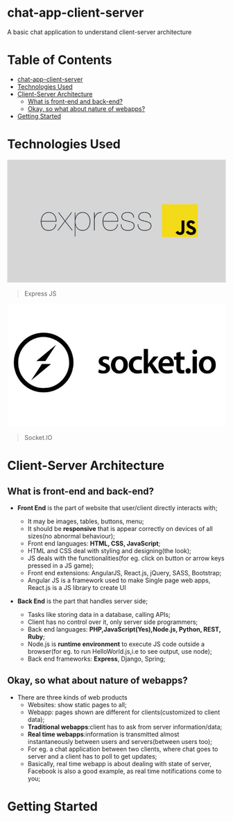 # chat-app-client-server
A basic chat application to understand client-server architecture

Table of Contents
=================

   * [chat-app-client-server](#chat-app-client-server)
   * [Technologies Used](#technologies-used)
   * [Client-Server Architecture](#client-server-architecture)
      * [What is front-end and back-end?](#what-is-front-end-and-back-end)
      * [Okay, so what about nature of webapps?](#okay-so-what-about-nature-of-webapps)
   * [Getting Started](#getting-started)

# Technologies Used

![](https://raw.githubusercontent.com/Avenge-PRC777/chat-app-client-server/master/images/express.jpg)

> Express JS

![](https://raw.githubusercontent.com/Avenge-PRC777/chat-app-client-server/master/images/socket.jpg)

> Socket.IO

# Client-Server Architecture

## What is front-end and back-end?

- **Front End** is the part of website that user/client directly interacts with;
  + It may be images, tables, buttons, menu;
  + It should be **responsive** that is appear correctly on devices of all sizes(no abnormal behaviour);
  + Front end languages: **HTML, CSS, JavaScript**;
  + HTML and CSS deal with styling and designing(the look);
  + JS deals with the functionalities(for eg. click on button or arrow keys pressed in a JS game);
  + Front end extensions: AngularJS, React.js, jQuery, SASS, Bootstrap;
  + Angular JS is a framework used to make Single page web apps, React.js is a JS library to create UI

- **Back End** is the part that handles server side;
  + Tasks like storing data in a database, calling APIs;
  + Client has no control over it, only server side programmers;
  + Back end languages: **PHP,JavaScript(Yes),Node.js, Python, REST, Ruby**;
  + Node.js is **runtime environment** to execute JS code outside a browser(for eg. to run HelloWorld.js,i.e to see output, use node);
  + Back end frameworks: **Express**, Django, Spring;

## Okay, so what about nature of webapps?

- There are three kinds of web products
  + Websites: show static pages to all;
  + Webapp: pages shown are different for clients(customized to client data);
  + **Traditional webapps**:client has to ask from server information/data;
  + **Real time webapps**:information is transmitted almost instantaneously between users and servers(between users too);
  + For eg. a chat application between two clients, where chat goes to server and a client has to poll to get updates;
  + Basically, real time webapp is about dealing with state of server, Facebook is also a good example, as real time notifications come to you;

# Getting Started
